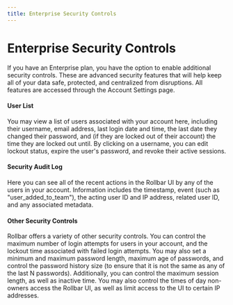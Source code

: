 ```yaml
---
title: Enterprise Security Controls
---
```


# Enterprise Security Controls

If you have an Enterprise plan, you have the option to enable additional security controls. These are advanced security features that will help keep all of your data safe, protected, and centralized from disruptions. All features are accessed through the Account Settings page.

#### User List

You may view a list of users associated with your account here, including their username, email address, last login date and time, the last date they changed their password, and (if they are locked out of their account) the time they are locked out until. By clicking on a username, you can edit lockout status, expire the user's password, and revoke their active sessions.  


#### Security Audit Log

Here you can see all of the recent actions in the Rollbar UI by any of the users in your account. Information includes the timestamp, event (such as "user_added_to_team"), the acting user ID and IP address, related user ID, and any associated metadata.

#### Other Security Controls

Rollbar offers a variety of other security controls. You can control the maximum number of login attempts for users in your account, and the lockout time associated with failed login attempts. You may also set a minimum and maximum password length, maximum age of passwords, and control the password history size (to ensure that it is not the same as any of the last N passwords). Additionally, you can control the maximum session length, as well as inactive time. You may also control the times of day non-owners access the Rollbar UI, as well as limit access to the UI to certain IP addresses.
